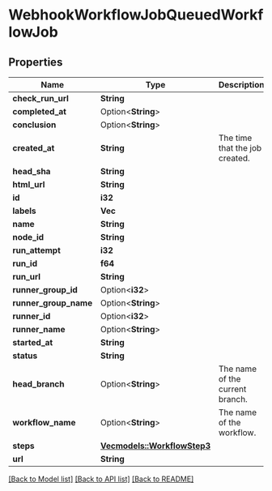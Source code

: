 # WebhookWorkflowJobQueuedWorkflowJob

## Properties

Name | Type | Description | Notes
------------ | ------------- | ------------- | -------------
**check_run_url** | **String** |  | 
**completed_at** | Option<**String**> |  | 
**conclusion** | Option<**String**> |  | 
**created_at** | **String** | The time that the job created. | 
**head_sha** | **String** |  | 
**html_url** | **String** |  | 
**id** | **i32** |  | 
**labels** | **Vec<String>** |  | 
**name** | **String** |  | 
**node_id** | **String** |  | 
**run_attempt** | **i32** |  | 
**run_id** | **f64** |  | 
**run_url** | **String** |  | 
**runner_group_id** | Option<**i32**> |  | 
**runner_group_name** | Option<**String**> |  | 
**runner_id** | Option<**i32**> |  | 
**runner_name** | Option<**String**> |  | 
**started_at** | **String** |  | 
**status** | **String** |  | 
**head_branch** | Option<**String**> | The name of the current branch. | 
**workflow_name** | Option<**String**> | The name of the workflow. | 
**steps** | [**Vec<models::WorkflowStep3>**](Workflow_Step_3.md) |  | 
**url** | **String** |  | 

[[Back to Model list]](../README.md#documentation-for-models) [[Back to API list]](../README.md#documentation-for-api-endpoints) [[Back to README]](../README.md)


